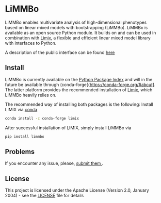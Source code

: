 # LiMMBo

LiMMBo enables multivariate analysis of high-dimensional phenotypes based on
linear mixed models with bootstrapping (LiMMBo). LiMMBo is available as an open
source Python module. It builds on and can be used in combination with
[Limix](https://github.com/limix/limix), a flexible and efficient linear mixed
model library with interfaces to Python.

A description of the public interface can be found [here
](https://www.ebi.ac.uk/~hannah/limmbo/index.html)

## Install

LiMMBo is currently available on the [Python Package
Index](https://pypi.python.org) and will in the future be available through
(conda-forge[(https://conda-forge.org/#about]. The latter platform provides the
recommended installation of [Limix](https://github.com/limix/limix), which
LiMMBo heavily relies on.

The recommended way of installing both packages is the following:
Install LIMIX via [conda](http://conda.pydata.org/docs/index.html)
```bash
conda install -c conda-forge limix
```

After successful installation of LIMIX, simply install LiMMBo via
```bash
pip install limmbo
```

## Problems

If you encounter any issue, please, [submit them
](https://github.com/HannahVMeyer/limmbo/issues).


## License

This project is licensed under the Apache License (Version 2.0, January 2004) -
see the [LICENSE](LICENSE) file for details
